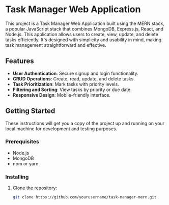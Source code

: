 # Task Manager Web Application

This project is a Task Manager Web Application built using the MERN stack, a popular JavaScript stack that combines MongoDB, Express.js, React, and Node.js. This application allows users to create, view, update, and delete tasks efficiently. It's designed with simplicity and usability in mind, making task management straightforward and effective.

## Features

- **User Authentication**: Secure signup and login functionality.
- **CRUD Operations**: Create, read, update, and delete tasks.
- **Task Prioritization**: Mark tasks with priority levels.
- **Filtering and Sorting**: View tasks by priority or due date.
- **Responsive Design**: Mobile-friendly interface.

## Getting Started

These instructions will get you a copy of the project up and running on your local machine for development and testing purposes.

### Prerequisites

- Node.js
- MongoDB
- npm or yarn

### Installing

1. Clone the repository:
   ```bash
   git clone https://github.com/yourusername/task-manager-mern.git
